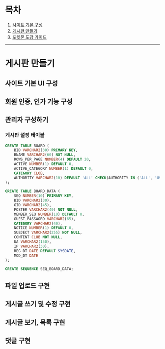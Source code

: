 # 목차
1. [사이트 기본 구성](https://github.com/yonggyo1125/project501_13_jsp?tab=readme-ov-file#%EC%B4%88%EA%B8%B0-%EC%84%A4%EC%A0%95)
2. [게시판 만들기](https://github.com/yonggyo1125/project501_13_jsp/tree/board)
3. [포켓몬 도감 가이드](https://github.com/yonggyo1125/project501_13_jsp/tree/pokemon)

--- 

# 게시판 만들기 

## 사이트 기본 UI 구성 

## 회원 인증, 인가 기능 구성 

## 관리자 구성하기 

### 게시판 설정 테이블 

```sql
CREATE TABLE BOARD (
	BID VARCHAR2(30) PRIMARY KEY,
	BNAME VARCHAR2(60) NOT NULL,
	ROWS_PER_PAGE NUMBER(4) DEFAULT 20,
	ACTIVE NUMBER(1) DEFAULT 0,
	ACTIVE_CATEGORY NUMBER(1) DEFAULT 0,
	CATEGORY CLOB,
	AUTHORITY VARCHAR2(10) DEFAULT 'ALL' CHECK(AUTHORITY IN ('ALL', 'USER', 'ADMIN'))
);
```

```sql
CREATE TABLE BOARD_DATA (
	SEQ NUMBER(10) PRIMARY KEY,
	BID VARCHAR2(30),
	GID VARCHAR2(45),
	POSTER VARCHAR2(40) NOT NULL,
	MEMBER_SEQ NUMBER(10) DEFAULT 0,
	GUEST_PASSWORD VARCHAR2(65),
	CATEGORY VARCHAR2(40),
	NOTICE NUMBER(1) DEFAULT 0,
	SUBJECT VARCHAR2(255) NOT NULL,
	CONTENT CLOB NOT NULL,
	UA VARCHAR2(150), 
	IP VARCHAR2(30),
	REG_DT DATE DEFAULT SYSDATE,
	MOD_DT DATE
);

CREATE SEQUENCE SEQ_BOARD_DATA;
```

## 파일 업로드 구현

## 게시글 쓰기 및 수정 구현

## 게시글 보기, 목록 구현

## 댓글 구현 